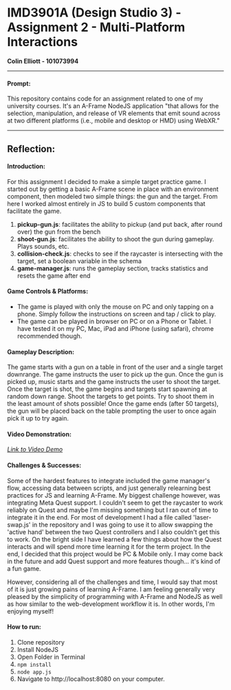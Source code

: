 # IMD3901A (Design Studio 3) - Assignment 2 - Multi-Platform Interactions
**Colin Elliott - 101073994**

---

#### Prompt:
This repository contains code for an assignment related to one of my university courses. It's an A-Frame NodeJS application "that allows for the selection, manipulation, and release of VR elements that emit sound across at two different platforms (i.e., mobile and desktop or HMD) using WebXR."

---

## Reflection:

#### Introduction:
For this assignment I decided to make a simple target practice game. I started out by getting a basic A-Frame scene in place with an environment component, then modeled two simple things: the gun and the target. From here I worked almost entirely in JS to build 5 custom components that facilitate the game.

1. **pickup-gun.js**: facilitates the ability to pickup (and put back, after round over) the gun from the bench
2. **shoot-gun.js**: facilitates the ability to shoot the gun during gameplay. Plays sounds, etc.
3. **collision-check.js**: checks to see if the raycaster is intersecting with the target, set a boolean variable in the schema
4. **game-manager.js**: runs the gameplay section, tracks statistics and resets the game after end

#### Game Controls & Platforms:
- The game is played with only the mouse on PC and only tapping on a phone. Simply follow the instructions on screen and tap / click to play.
- The game can be played in browser on PC or on a Phone or Tablet. I have tested it on my PC, Mac, iPad and iPhone (using safari), chrome recommended though.

#### Gameplay Description:
The game starts with a gun on a table in front of the user and a single target downrange. The game instructs the user to pick up the gun. Once the gun is picked up, music starts and the game instructs the user to shoot the target. Once the target is shot, the game begins and targets start spawning at random down range. Shoot the targets to get points. Try to shoot them in the least amount of shots possible! Once the game ends (after 50 targets), the gun will be placed back on the table prompting the user to once again pick it up to try again.

#### Video Demonstration:
*[Link to Video Demo](https://youtu.be/rq5ql_oJ2Z0)*

#### Challenges & Successes:
Some of the hardest features to integrate included the game manager's flow, accessing data between scripts, and just generally relearning best practices for JS and learning A-Frame. My biggest challenge however, was integrating Meta Quest support. I couldn't seem to get the raycaster to work reliably on Quest and maybe I'm missing something but I ran out of time to integrate it in the end. For most of development I had a file called 'laser-swap.js' in the repository and I was going to use it to allow swapping the 'active hand' between the two Quest controllers and I also couldn't get this to work. On the bright side I have learned a few things about how the Quest interacts and will spend more time learning it for the term project. In the end, I decided that this project would be PC & Mobile only. I may come back in the future and add Quest support and more features though... it's kind of a fun game.

However, considering all of the challenges and time, I would say that most of it is just growing pains of learning A-Frame. I am feeling generally very pleased by the simplicity of programming with A-Frame and NodeJS as well as how similar to the web-development workflow it is. In other words, I'm enjoying myself!

#### How to run:
1. Clone repository
2. Install NodeJS
3. Open Folder in Terminal
4. ```npm install```
5. ```node app.js```
6. Navigate to http://localhost:8080 on your computer.

